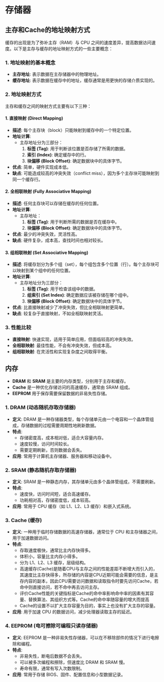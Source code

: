 # 存储器

## 主存和Cache的地址映射方式

缓存的出现是为了弥补主存（RAM）与 CPU 之间的速度差异，提高数据访问速度。以下是主存与缓存的地址映射方式的一些主要概念：

### 1. 地址映射的基本概念
- **主存地址**: 表示数据在主存储器中的物理地址。
- **缓存地址**: 表示数据在缓存中的地址，缓存通常是用更快的存储介质实现的。

### 2. 地址映射方式
主存和缓存之间的映射方式主要有以下三种：

#### 1. 直接映射 (Direct Mapping)
- **描述**: 每个主存块（block）只能映射到缓存中的一个特定位置。
- **地址计算**:
  - 主存地址分为三部分：
    1. **标签 (Tag)**: 用于判断该位置是否存储了所需的数据。
    2. **索引 (Index)**: 确定缓存中的行。
    3. **块偏移 (Block Offset)**: 确定数据块中的具体字节。
- **优点**: 简单，硬件实现成本低。
- **缺点**: 可能造成较高的冲突失效（conflict miss），因为多个主存块可能映射到同一个缓存行。

#### 2. 全相联映射 (Fully Associative Mapping)
- **描述**: 任何主存块可以存储在缓存的任何位置。
- **地址计算**:
  - 主存地址：
    1. **标签 (Tag)**: 用于判断所需的数据是否在缓存中。
    2. **块偏移 (Block Offset)**: 确定数据块中的具体字节。
- **优点**: 最少的冲突失效，灵活性高。
- **缺点**: 硬件复杂，成本高，查找时间也相对较长。

#### 3. 组相联映射 (Set Associative Mapping)
- **描述**: 将缓存划分为多个组（set），每个组包含多个位置（行）。每个主存块可以映射到某个组中的任何位置。
- **地址计算**:
  - 主存地址分为三部分：
    1. **标签 (Tag)**: 用于检查该组中的数据。
    2. **组索引 (Set Index)**: 确定数据应该被存储在哪个组中。
    3. **块偏移 (Block Offset)**: 确定数据块中的具体字节。
- **优点**: 比直接映射减少了冲突失效，但比全相联映射更简单。
- **缺点**: 较复杂于直接映射，不如全相联映射灵活。

### 3. 性能比较
- **直接映射**: 快速实现，适用于简单应用，但面临较高的冲突失效。
- **全相联映射**: 最佳性能，不会有冲突失效，但成本高。
- **组相联映射**: 在灵活性和实现复杂度之间取得平衡。

## 内存

- **DRAM** 和 **SRAM** 是主要的内存类型，分别用于主存和缓存。
- **Cache** 是一种优化存储访问的高速缓存，通常由 SRAM 组成。
- **EEPROM** 用于保存需要保留数据的非易失性存储。

### 1. DRAM (动态随机存取存储器)
- **定义**: DRAM 是一种存储器类型，每个存储单元由一个电容和一个晶体管组成，存储数据的过程需要周期性地刷新数据。
- **特点**:
  - 存储密度高，成本相对低，适合大容量内存。
  - 速度较慢，访问时间较长。
  - 需要定期刷新，否则数据会丢失。
- **应用**: 常用于计算机主存储器、服务器和移动设备中。

### 2. SRAM (静态随机存取存储器)
- **定义**: SRAM 是一种静态内存，其存储单元由多个晶体管组成，不需要刷新。
- **特点**:
  - 速度快，访问时间短，适合高速缓存。
  - 功耗相对高，存储密度低，成本较高。
- **应用**: 常用于 CPU 缓存（如 L1、L2、L3 缓存）和嵌入式系统。

### 3. Cache (缓存)
- **定义**: 一种用于临时存储数据的高速存储器，通常位于 CPU 和主存储器之间，用于加速数据访问。
- **特点**:
  - 存取速度极快，通常比主内存快得多。
  - 体积小，容量比主内存小得多。
  - 分为 L1、L2、L3 缓存，层级结构。
  - 高速缓存(Cache)是随着CPU与主存之间的性能差距不断增大而引入的，其速度比主存快得多，所存储的内容是CPU近期可能会需要的信息，是主存内容的副本，因此CPU需要访问数据和读取指令时要先访问Cache，若命中则直接访问，若不命中再去访问主存。
  - 评价Cache性能的关键指标是Cache的命中率影响命中率的因素有其容量、替换算法、其组织方式等。Cache的命中率随容量的增大而提高
  - Cache的设置不以扩大主存容量为目的，事实上也没有扩大主存的容量。
- **应用**: 用于加速 CPU 的数据访问，减少处理器读取主存的延迟。

### 4. EEPROM (电可擦除可编程只读存储器)
- **定义**: EEPROM 是一种非易失性存储器，可以在不移除部件的情况下进行电擦除和编程。
- **特点**:
  - 非易失性，断电后数据不会丢失。
  - 可以被多次编程和擦除，但速度比 DRAM 和 SRAM 慢。
  - 寿命有限，通常有写入次数限制。
- **应用**: 常用于存储 BIOS、固件、配置信息和小型数据记录。
